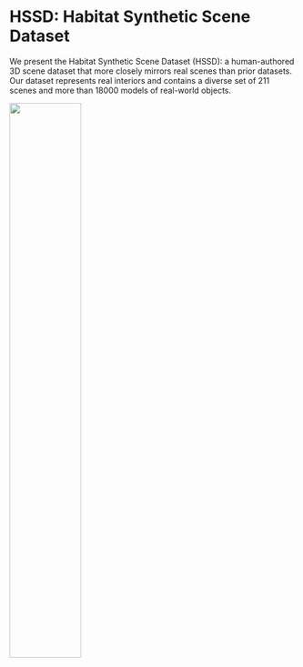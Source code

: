 HSSD: Habitat Synthetic Scene Dataset
==================================

We present the Habitat Synthetic Scene Dataset (HSSD): a human-authored 3D scene dataset that more closely mirrors real scenes than prior datasets. Our dataset represents real interiors and contains a diverse set of 211 scenes and more than 18000 models of real-world objects.

<img src="https://i.imgur.com/XEkLxNs.png" width=50%>
